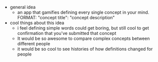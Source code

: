   * general idea
    * an app that gamifies defining every single concept in your mind. FORMAT: "concept title": "concept description"
  * cool things about this idea
    * i feel defining simple words could get boring, but still cool to get confirmation that you've submitted that concept
    * It would be so awesome to compare complex concepts between different people
    * it would be so cool to see histories of how definitions changed for people